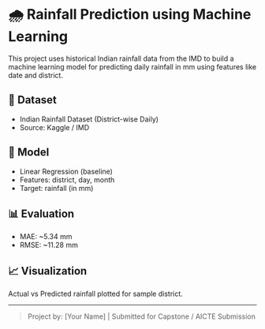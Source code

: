 # 🌧️ Rainfall Prediction using Machine Learning

This project uses historical Indian rainfall data from the IMD to build a machine learning model for predicting daily rainfall in mm using features like date and district.

## 📁 Dataset
- Indian Rainfall Dataset (District-wise Daily)
- Source: Kaggle / IMD

## 🧠 Model
- Linear Regression (baseline)
- Features: district, day, month
- Target: rainfall (in mm)

## 📊 Evaluation
- MAE: ~5.34 mm
- RMSE: ~11.28 mm

## 📈 Visualization
Actual vs Predicted rainfall plotted for sample district.

---

> Project by: [Your Name] | Submitted for Capstone / AICTE Submission
